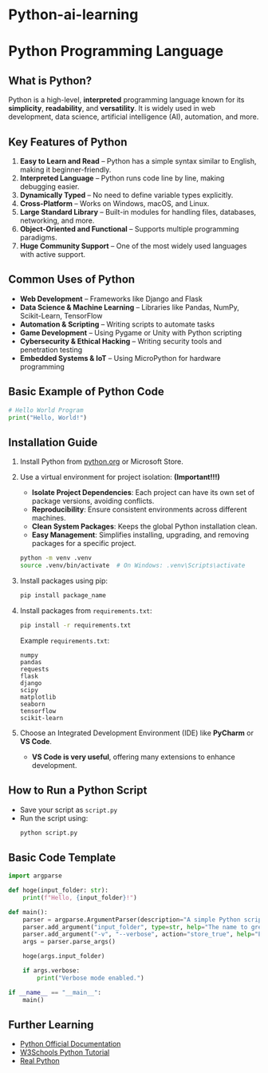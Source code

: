 # Python-ai-learning
# Python Programming Language

## What is Python?
Python is a high-level, **interpreted** programming language known for its **simplicity**, **readability**, and **versatility**. It is widely used in web development, data science, artificial intelligence (AI), automation, and more.

## Key Features of Python
1. **Easy to Learn and Read** – Python has a simple syntax similar to English, making it beginner-friendly.
2. **Interpreted Language** – Python runs code line by line, making debugging easier.
3. **Dynamically Typed** – No need to define variable types explicitly.
4. **Cross-Platform** – Works on Windows, macOS, and Linux.
5. **Large Standard Library** – Built-in modules for handling files, databases, networking, and more.
6. **Object-Oriented and Functional** – Supports multiple programming paradigms.
7. **Huge Community Support** – One of the most widely used languages with active support.

## Common Uses of Python
- **Web Development** – Frameworks like Django and Flask
- **Data Science & Machine Learning** – Libraries like Pandas, NumPy, Scikit-Learn, TensorFlow
- **Automation & Scripting** – Writing scripts to automate tasks
- **Game Development** – Using Pygame or Unity with Python scripting
- **Cybersecurity & Ethical Hacking** – Writing security tools and penetration testing
- **Embedded Systems & IoT** – Using MicroPython for hardware programming

## Basic Example of Python Code
```python
# Hello World Program
print("Hello, World!")
```

## Installation Guide
1. Install Python from [python.org](https://www.python.org/downloads/) or Microsoft Store.
2. Use a virtual environment for project isolation: **(Important!!!)**
   - **Isolate Project Dependencies**: Each project can have its own set of package versions, avoiding conflicts.
   - **Reproducibility**: Ensure consistent environments across different machines.
   - **Clean System Packages**: Keeps the global Python installation clean.
   - **Easy Management**: Simplifies installing, upgrading, and removing packages for a specific project.
   
   ```sh
   python -m venv .venv
   source .venv/bin/activate  # On Windows: .venv\Scripts\activate
   ```

3. Install packages using pip:
   ```sh
   pip install package_name
   ```

4. Install packages from `requirements.txt`:
   ```sh
   pip install -r requirements.txt
   ```
   Example `requirements.txt`:
   ```
   numpy
   pandas
   requests
   flask
   django
   scipy
   matplotlib
   seaborn
   tensorflow
   scikit-learn
   ```

5. Choose an Integrated Development Environment (IDE) like **PyCharm** or **VS Code**.
   - **VS Code is very useful**, offering many extensions to enhance development.

## How to Run a Python Script
- Save your script as `script.py`
- Run the script using:
  ```sh
  python script.py
  ```

## Basic Code Template
```python
import argparse

def hoge(input_folder: str):
    print(f"Hello, {input_folder}!")

def main():
    parser = argparse.ArgumentParser(description="A simple Python script.")
    parser.add_argument("input_folder", type=str, help="The name to greet.")
    parser.add_argument("-v", "--verbose", action="store_true", help="Enable verbose output.")
    args = parser.parse_args()

    hoge(args.input_folder)

    if args.verbose:
        print("Verbose mode enabled.")

if __name__ == "__main__":
    main()
```

## Further Learning
- [Python Official Documentation](https://docs.python.org/3/)
- [W3Schools Python Tutorial](https://www.w3schools.com/python/)
- [Real Python](https://realpython.com/)
